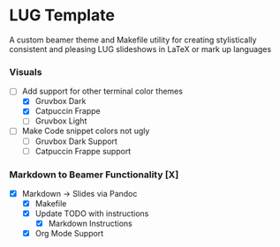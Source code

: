 # LUG Template
A custom beamer theme and Makefile utility for creating stylistically consistent and pleasing LUG slideshows in LaTeX or mark up languages

### Visuals
- [ ] Add support for other terminal color themes
  - [X] Gruvbox Dark
  - [X] Catpuccin Frappe
  - [ ] Gruvbox Light
- [ ] Make Code snippet colors not ugly
  - [ ] Gruvbox Dark Support
  - [ ] Catpuccin Frappe support

### Markdown to Beamer Functionality [X]
- [X] Markdown -> Slides via Pandoc
  - [X] Makefile
  - [X] Update TODO with instructions
    - [X] Markdown Instructions
  - [X] Org Mode Support
